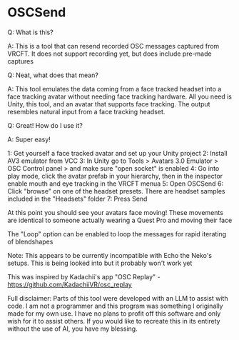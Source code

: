 # OSCSend


Q: What is this?

A: This is a tool that can resend recorded OSC messages captured from VRCFT. It does not support recording yet, but does include pre-made captures

Q: Neat, what does that mean?

A: This tool emulates the data coming from a face tracked headset into a face tracking avatar without needing face tracking hardware. All you need is Unity, this tool, and an avatar that supports face tracking. The output resembles natural input from a face tracking headset.

Q: Great! How do I use it?

A: Super easy!

1: Get yourself a face tracked avatar and set up your Unity project
2: Install AV3 emulator from VCC
3: In Unity go to Tools > Avatars 3.0 Emulator > OSC Control panel > and make sure "open socket" is enabled
4: Go into play mode, click the avatar prefab in your hierarchy, then in the inspector enable mouth and eye tracking in the VRCFT menua
5: Open OSCSend
6: Click "browse" on one of the headset presets. There are headset samples included in the "Headsets" folder
7: Press Send

At this point you should see your avatars face moving! These movements are identical to someone actually wearing a Quest Pro and moving their face

The "Loop" option can be enabled to loop the messages for rapid iterating of blendshapes

Note: This appears to be currently incompatible with Echo the Neko's setups. This is being looked into but it probably won't work yet

This was inspired by Kadachii's app "OSC Replay" - https://github.com/KadachiiVR/osc_replay


Full disclaimer: Parts of this tool were developed with an LLM to assist with code. I am not a programmer and this program was something I originally made for my own use. I have no plans to profit off this software and only wish for it to assist others. If you would like to recreate this in its entirety without the use of AI, you have my blessing. 
